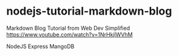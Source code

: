 # nodejs-tutorial-markdown-blog
Markdown Blog Tutorial from Web Dev Simplified
https://www.youtube.com/watch?v=1NrHkjlWVhM

NodeJS
Express
MangoDB
